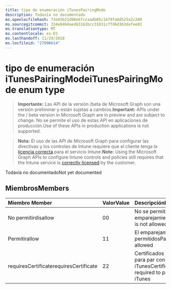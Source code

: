 ```yaml
---
title: tipo de enumeración iTunesPairingMode
description: Todavía no documentado
ms.openlocfilehash: 73e03b21d98e6fccaadb85c1679fa8d525a2c200
ms.sourcegitcommit: 334e84b4aed63162bcc31831cffd6d363dafee02
ms.translationtype: MT
ms.contentlocale: es-ES
ms.lasthandoff: 11/29/2018
ms.locfileid: "27090614"
---
```

# <a name="itunespairingmode-enum-type"></a><span data-ttu-id="c07b9-103">tipo de enumeración iTunesPairingMode</span><span class="sxs-lookup"><span data-stu-id="c07b9-103">iTunesPairingMode enum type</span></span>

> <span data-ttu-id="c07b9-104">**Importante:** Las API de la versión /beta de Microsoft Graph son una versión preliminar y están sujetas a cambios.</span><span class="sxs-lookup"><span data-stu-id="c07b9-104">**Important:** APIs under the / beta version in Microsoft Graph are in preview and are subject to change.</span></span> <span data-ttu-id="c07b9-105">No se permite el uso de estas API en aplicaciones de producción.</span><span class="sxs-lookup"><span data-stu-id="c07b9-105">Use of these APIs in production applications is not supported.</span></span>

> <span data-ttu-id="c07b9-106">**Nota:** El uso de las API de Microsoft Graph para configurar las directivas y los controles de Intune requiere que el cliente tenga la [licencia correcta](https://go.microsoft.com/fwlink/?linkid=839381) para el servicio Intune.</span><span class="sxs-lookup"><span data-stu-id="c07b9-106">**Note:** Using the Microsoft Graph APIs to configure Intune controls and policies still requires that the Intune service is [correctly licensed](https://go.microsoft.com/fwlink/?linkid=839381) by the customer.</span></span>

<span data-ttu-id="c07b9-107">Todavía no documentado</span><span class="sxs-lookup"><span data-stu-id="c07b9-107">Not yet documented</span></span>
## <a name="members"></a><span data-ttu-id="c07b9-108">Miembros</span><span class="sxs-lookup"><span data-stu-id="c07b9-108">Members</span></span>
|<span data-ttu-id="c07b9-109">Miembro	</span><span class="sxs-lookup"><span data-stu-id="c07b9-109">Member</span></span>|<span data-ttu-id="c07b9-110">Valor</span><span class="sxs-lookup"><span data-stu-id="c07b9-110">Value</span></span>|<span data-ttu-id="c07b9-111">Descripción</span><span class="sxs-lookup"><span data-stu-id="c07b9-111">Description</span></span>|
|:---|:---|:---|
|<span data-ttu-id="c07b9-112">No permitir</span><span class="sxs-lookup"><span data-stu-id="c07b9-112">disallow</span></span>|<span data-ttu-id="c07b9-113">0</span><span class="sxs-lookup"><span data-stu-id="c07b9-113">0</span></span>|<span data-ttu-id="c07b9-114">No se permite el emparejamiento</span><span class="sxs-lookup"><span data-stu-id="c07b9-114">Pairing is not allowed</span></span>|
|<span data-ttu-id="c07b9-115">Permitir</span><span class="sxs-lookup"><span data-stu-id="c07b9-115">allow</span></span>|<span data-ttu-id="c07b9-116">1</span><span class="sxs-lookup"><span data-stu-id="c07b9-116">1</span></span>|<span data-ttu-id="c07b9-117">El emparejamiento permitidos</span><span class="sxs-lookup"><span data-stu-id="c07b9-117">Pairing allowed</span></span>|
|<span data-ttu-id="c07b9-118">requiresCertificate</span><span class="sxs-lookup"><span data-stu-id="c07b9-118">requiresCertificate</span></span>|<span data-ttu-id="c07b9-119">2</span><span class="sxs-lookup"><span data-stu-id="c07b9-119">2</span></span>|<span data-ttu-id="c07b9-120">Certificados necesarios para par con iTunes</span><span class="sxs-lookup"><span data-stu-id="c07b9-120">Certificate required to pair with iTunes</span></span>|





